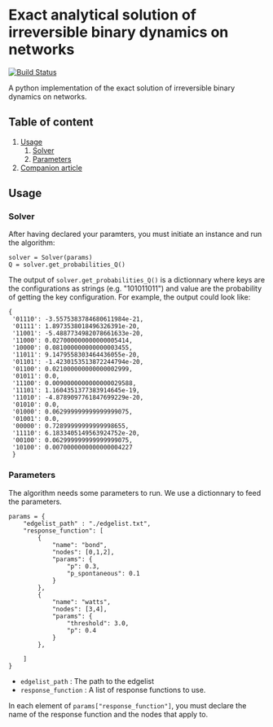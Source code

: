 # Exact analytical solution of irreversible binary dynamics on networks

[![Build Status](https://travis-ci.com/laurencee9/exact_binary_dynamics.svg?token=G5JxCbxXbihVEq3Yzsxg&branch=master)](https://travis-ci.com/laurencee9/exact_binary_dynamics)

A python implementation of the exact solution of irreversible binary dynamics on networks.

## Table of content

1. [Usage](#usage)
	1. [Solver](#solver)
	2. [Parameters](#parameters)
2. [Companion article](#companion-article)


## Usage

### Solver

After having declared your paramters, you must initiate an instance and run the algorithm:

	solver = Solver(params)
	Q = solver.get_probabilities_Q()

The output of `solver.get_probabilities_Q()` is a dictionnary where keys are the configurations as strings (e.g. "101011011") and value are the probability of getting the key configuration. For example, the output could look like:

```
{
 '01110': -3.5575383784680611984e-21,
 '01111': 1.8973538018496326391e-20,
 '11001': -5.4887734982078661633e-20,
 '11000': 0.027000000000000005414,
 '10000': 0.081000000000000003455,
 '11011': 9.1479558303464436055e-20,
 '01101': -1.4230153513872244794e-20,
 '01100': 0.021000000000000002999,
 '01011': 0.0,
 '11100': 0.0090000000000000029588,
 '11101': 1.1604351377383914645e-19,
 '11010': -4.8789097761847699229e-20,
 '01010': 0.0,
 '01000': 0.062999999999999999075,
 '01001': 0.0,
 '00000': 0.72899999999999998655,
 '11110': 6.1833405149563924752e-20,
 '00100': 0.062999999999999999075,
 '10100': 0.0070000000000000004227
 }
```

### Parameters

The algorithm needs some parameters to run. We use a dictionnary to feed the parameters. 
```
params = {
	"edgelist_path" : "./edgelist.txt",
	"response_function": [
		{	
			"name": "bond",
			"nodes": [0,1,2],
			"params": {
				"p": 0.3,
				"p_spontaneous": 0.1
			}
		},
		{	
			"name": "watts",
			"nodes": [3,4],
			"params": {
				"threshold": 3.0,
				"p": 0.4
			}
		},

	]
}
```

 - `edgelist_path` : The path to the edgelist
 - `response_function` : A list of response functions to use.

In each element of `params["response_function"]`, you must declare the name of the response function and the nodes that apply to. 


